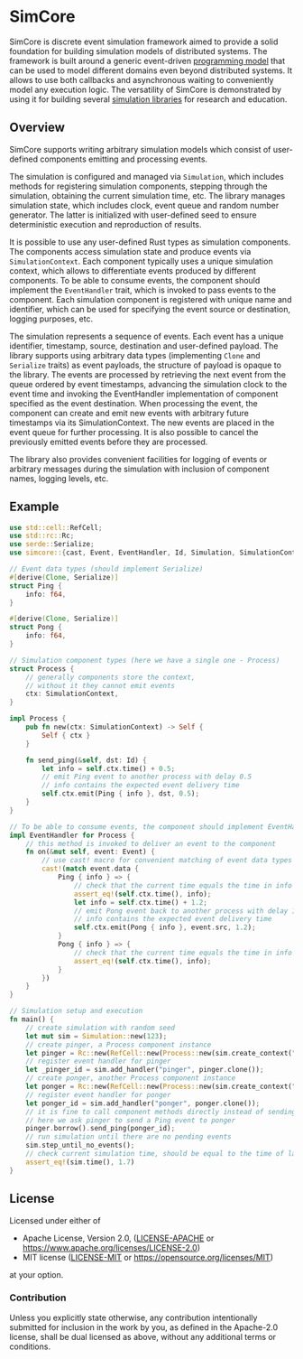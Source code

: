 # SimCore

SimCore is discrete event simulation framework aimed to provide a solid foundation for building simulation models of distributed systems. The framework is built around a generic event-driven [programming model](examples/intro) that can be used to model different domains even beyond distributed systems. It allows to use both callbacks and asynchronous waiting to conveniently model any execution logic. The versatility of SimCore is demonstrated by using it for building several [simulation libraries](https://github.com/osukhoroslov/dslab/tree/main/crates) for research and education.

## Overview

SimCore supports writing arbitrary simulation models which consist of user-defined components emitting and processing events.

The simulation is configured and managed via `Simulation`, which includes methods for registering simulation components, stepping through the simulation, obtaining the current simulation time, etc. The library manages simulation state, which includes clock, event queue and random number generator. The latter is initialized with user-defined seed to ensure deterministic execution and reproduction of results.

It is possible to use any user-defined Rust types as simulation components. The components access simulation state and produce events via `SimulationContext`. Each component typically uses a unique simulation context, which allows to differentiate events produced by different components. To be able to consume events, the component should implement the `EventHandler` trait, which is invoked to pass events to the component. Each simulation component is registered with unique name and identifier, which can be used for specifying the event source or destination, logging purposes, etc.

The simulation represents a sequence of events. Each event has a unique identifier, timestamp, source, destination and user-defined payload. The library supports using arbitrary data types (implementing `Clone` and `Serialize` traits) as event payloads, the structure of payload is opaque to the library. The events are processed by retrieving the next event from the queue ordered by event timestamps, advancing the simulation clock to the event time and invoking the EventHandler implementation of component specified as the event destination. When processing the event, the component can create and emit new events with arbitrary future timestamps via its SimulationContext. The new events are placed in the event queue for further processing. It is also possible to cancel the previously emitted events before they are processed.

The library also provides convenient facilities for logging of events or arbitrary messages during the simulation with inclusion of component names, logging levels, etc.

## Example

```rust
use std::cell::RefCell;
use std::rc::Rc;
use serde::Serialize;
use simcore::{cast, Event, EventHandler, Id, Simulation, SimulationContext};

// Event data types (should implement Serialize)
#[derive(Clone, Serialize)]
struct Ping {
    info: f64,
}

#[derive(Clone, Serialize)]
struct Pong {
    info: f64,
}

// Simulation component types (here we have a single one - Process) 
struct Process {
    // generally components store the context,
    // without it they cannot emit events
    ctx: SimulationContext,
}

impl Process {
    pub fn new(ctx: SimulationContext) -> Self {
        Self { ctx }
    }

    fn send_ping(&self, dst: Id) {
        let info = self.ctx.time() + 0.5;
        // emit Ping event to another process with delay 0.5
        // info contains the expected event delivery time
        self.ctx.emit(Ping { info }, dst, 0.5);
    }
}

// To be able to consume events, the component should implement EventHandler trait
impl EventHandler for Process {
    // this method is invoked to deliver an event to the component 
    fn on(&mut self, event: Event) {
        // use cast! macro for convenient matching of event data types
        cast!(match event.data {
            Ping { info } => {
                // check that the current time equals the time in info
                assert_eq!(self.ctx.time(), info);
                let info = self.ctx.time() + 1.2;
                // emit Pong event back to another process with delay 1.2
                // info contains the expected event delivery time
                self.ctx.emit(Pong { info }, event.src, 1.2);
            }
            Pong { info } => {
                // check that the current time equals the time in info
                assert_eq!(self.ctx.time(), info);
            }
        })
    }
}

// Simulation setup and execution
fn main() {
    // create simulation with random seed
    let mut sim = Simulation::new(123);
    // create pinger, a Process component instance
    let pinger = Rc::new(RefCell::new(Process::new(sim.create_context("pinger"))));
    // register event handler for pinger
    let _pinger_id = sim.add_handler("pinger", pinger.clone());
    // create ponger, another Process component instance
    let ponger = Rc::new(RefCell::new(Process::new(sim.create_context("ponger"))));
    // register event handler for ponger
    let ponger_id = sim.add_handler("ponger", ponger.clone());
    // it is fine to call component methods directly instead of sending them events
    // here we ask pinger to send a Ping event to ponger
    pinger.borrow().send_ping(ponger_id);
    // run simulation until there are no pending events
    sim.step_until_no_events();
    // check current simulation time, should be equal to the time of last event
    assert_eq!(sim.time(), 1.7)
}
```

## License

Licensed under either of

* Apache License, Version 2.0, ([LICENSE-APACHE](LICENSE-APACHE) or https://www.apache.org/licenses/LICENSE-2.0)
* MIT license ([LICENSE-MIT](LICENSE-MIT) or https://opensource.org/licenses/MIT)

at your option.

### Contribution

Unless you explicitly state otherwise, any contribution intentionally submitted for inclusion in the work by you, as defined in the Apache-2.0 license, shall be dual licensed as above, without any additional terms or conditions.
